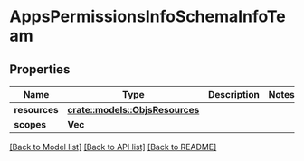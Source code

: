 # AppsPermissionsInfoSchemaInfoTeam

## Properties

Name | Type | Description | Notes
------------ | ------------- | ------------- | -------------
**resources** | [**crate::models::ObjsResources**](objs_resources.md) |  | 
**scopes** | **Vec<String>** |  | 

[[Back to Model list]](../README.md#documentation-for-models) [[Back to API list]](../README.md#documentation-for-api-endpoints) [[Back to README]](../README.md)


